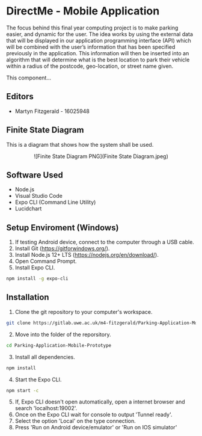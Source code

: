 # DirectMe - Mobile Application

The focus behind this final year computing project is to make parking easier, and dynamic for the user. The idea works by using the external data that will be displayed in our application programming interface (API) which will be combined with the user’s information that has been specified previously in the application. This information will then be inserted into an algorithm that will determine what is the best location to park their vehicle within a radius of the postcode, geo-location, or street name given.

This component...

## Editors
* Martyn Fitzgerald - 16025948

## Finite State Diagram

This is a diagram that shows how the system shall be used.

<div align="center">
![Finite State Diagram PNG](Finite State Diagram.jpeg)
</div>

## Software Used

* Node.js
* Visual Studio Code
* Expo CLI (Command Line Utility)
* Lucidchart

## Setup Enviroment (Windows)

1. If testing Android device, connect to the computer through a USB cable.
2. Install Git (https://gitforwindows.org/).
3. Install Node.js 12+ LTS (https://nodejs.org/en/download/).
4. Open Command Prompt.
5. Install Expo CLI.
```bash
npm install -g expo-cli
```

## Installation

1. Clone the git repository to your computer's workspace.
```bash
git clone https://gitlab.uwe.ac.uk/m4-fitzgerald/Parking-Application-Mobile-Prototype.git
```
2. Move into the folder of the reporsitory.
```bash
cd Parking-Application-Mobile-Prototype
```
3. Install all dependencies.
```bash
npm install
```
4. Start the Expo CLI.
```bash
npm start -c
```
5. If, Expo CLI doesn't open automatically, open a internet browser and search 'localhost:19002'.
6. Once on the Expo CLI wait for console to output 'Tunnel ready'.
7. Select the option 'Local' on the type connection.
8. Press 'Run on Android device/emulator' or 'Run on IOS simulator'